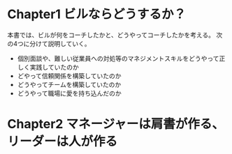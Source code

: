 # Chapter1 ビルならどうするか？

本書では、ビルが何をコーチしたかと、どうやってコーチしたかを考える。
次の4つに分けて説明していく。

* 個別面談や、難しい従業員への対処等のマネジメントスキルをどうやって正しく実践していたのか
* どやって信頼関係を構築していたのか
* どうやってチームを構築していたのか
* どうやって職場に愛を持ち込んだのか

# Chapter2 マネージャーは肩書が作る、リーダーは人が作る


